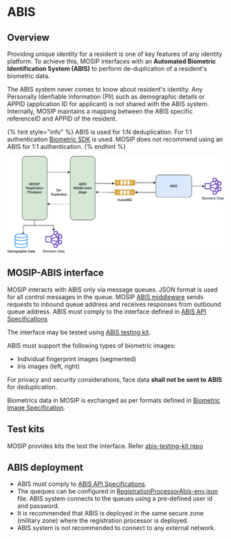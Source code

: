 # ABIS

## Overview
Providing unique identity for a resident is one of key features of any identity platform. To achieve this, MOSIP interfaces with an **Automated Biometric Identification System (ABIS)** to perform de-duplication of a resident's biometric data. 

The ABIS system never comes to know about resident's identity. Any Personally Idenfiable Information (PII) such as demographic details or APPID (application ID for applicant) is not shared with the ABIS system. Internally, MOSIP maintains a mapping between the ABIS specific referenceID and APPID of the resident.

{% hint style="info" %}
ABIS is used for 1:N deduplication. For 1:1 authentication [Biometric SDK](biometric-sdk.md) is used. MOSIP does not recommend using an ABIS for 1:1 authentication.
{% endhint %}

![](_images/abis.png)

## MOSIP-ABIS interface
MOSIP interacts with ABIS only via message queues. JSON format is used for all control messages in the queue. MOSIP [ABIS middleware](https://github.com/mosip/registration/tree/release-1.2.0/registration-processor/core-processor/registration-processor-abis-middleware-stage) sends requests to inbound queue address and receives responses from outbound queue address.
ABIS must comply to the interface defined in [ABIS API Specifications](abis-api.md)

The interface may be tested using [ABIS testing kit](https://github.com/mosip/abis-testing-kit/tree/1.2.0).

ABIS must support the following types of biometric images:
* Individual fingerprint images (segmented)
* Iris images (left, right)

For privacy and security considerations, face data **shall not be sent to ABIS** for deduplication.

Biometrics data in MOSIP is exchanged as per formats defined in [Biometric Image Specification](biometric-image-specification.md). 

## Test kits
MOSIP provides kits the test the interface. Refer [abis-testing-kit repo](https://github.com/mosip/abis-testing-kit/tree/1.2.0)

## ABIS deployment
* ABIS must comply to [ABIS API Specifications](abis-api.md).
* The queques can be configured in [RegistrationProcessorAbis-env.json](https://github.com/mosip/mosip-config/blob/master/config-templates/RegistrationProcessorAbis-env.json) file.
 ABIS system connects to the queues using a pre-defined user id and password. 
* It is recommended that ABIS is deployed in the same secure zone (military zone) where the registration processor is deployed. 
* ABIS system is not recommended to connect to any external network.

